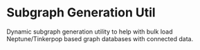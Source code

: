 # Subgraph Generation Util

Dynamic subgraph generation utility to help with bulk load Neptune/Tinkerpop based graph databases with connected data. 
